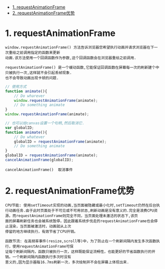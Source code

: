 <!-- TOC -->

- [1. requestAnimationFrame](#1-requestanimationframe)
- [2. requestAnimationFrame优势](#2-requestanimationframe优势)

<!-- /TOC -->

# 1. requestAnimationFrame

    window.requestAnimationFrame() 方法告诉浏览器您希望执行动画并请求浏览器在下一次重绘之前调用指定的函数来更新
    动画.该方法使用一个回调函数作为参数,这个回调函数会在浏览器重绘之前调用.

    requestAnimationFrame() 是一个缓动函数,它能保证回调函数在屏幕每一次的刷新建个中只被执行一次,这样就不会引起丢帧现象.
    也不会导致动画出现卡顿的问题.

```js
// 使用方式
function animate(){
    // Do wharever
    window.requestAnimationFrame(animate);
    // Do something animate
}
window.requestAnimationFrame(animate);

// 也可以给canvas设置一个句柄,然后取消它.
var globalID;
function animate(){
    // Do whatever
    globalID = requestAnimationFrame(animate);
    // Do something animate
}
globalID = requestAnimationFrame(animate);
cancelAnimationFrame(globalID);
```
    cancelAnimationFrame()  取消事件


# 2. requestAnimationFrame优势

    CPU节能: 使用setTimeout实现的动画,当页面被隐藏或最小化时,setTimeout仍然在后台执行动画任务.由于此时页面处于不可见或不可用状态,刷新动画是没有意义的.完全是浪费CPU资源。而requestAnimationFrame则完全不同，当页面处理未激活的状态下,该页
    面的屏幕刷新任务也会被系统暂停，因此跟着系统步伐走的requestAnimationFrame也会停止渲染，当页面被激活时，动画就从上次
    停留的地方继续执行，有效节省了CPU开销。

    函数节流: 在高频率事件(resize,scroll等)中，为了防止在一个刷新间隔内发生多次函数执行，使用requestAnimationFrame可保
    证每个刷新间隔内，函数只被执行一次，这样既能保证流畅性，也能更好的节省函数执行的开销。一个刷新间隔内函数执行多次时没有
    意义的,因为显示器每16.7ms刷新一次，多次绘制并不会在屏幕上体现出来.